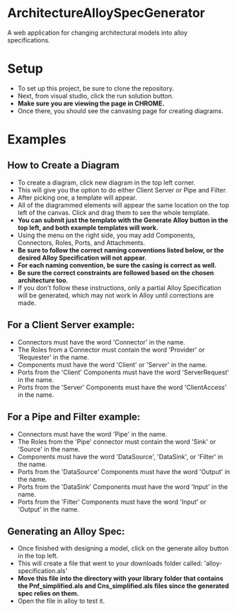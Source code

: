 # ArchitectureAlloySpecGenerator
A web application for changing architectural models into alloy specifications.

# Setup
- To set up this project, be sure to clone the repository.
- Next, from visual studio, click the run solution button.
- **Make sure you are viewing the page in CHROME.**
- Once there, you should see the canvasing page for creating diagrams.

# Examples
## How to Create a Diagram
- To create a diagram, click new diagram in the top left corner.
- This will give you the option to do either Client Server or Pipe and Filter.
- After picking one, a template will appear.
- All of the diagrammed elements will appear the same location on the top left of the canvas. Click and drag them to see the whole template.
- **You can submit just the template with the Generate Alloy button in the top left, and both example templates will work.**
- Using the menu on the right side, you may add Components, Connectors, Roles, Ports, and Attachments.
- **Be sure to follow the correct naming conventions listed below, or the desired Alloy Specification will not appear.**
- **For each naming convention, be sure the casing is correct as well.**
- **Be sure the correct constraints are followed based on the chosen architecture too.**
- If you don't follow these instructions, only a partial Alloy Specification will be generated, which may not work in Alloy until corrections are made.

## For a Client Server example:
- Connectors must have the word 'Connector' in the name.
- The Roles from a Connector must contain the word 'Provider' or 'Requester' in the name.
- Components must have the word 'Client' or 'Server' in the name.
- Ports from the 'Client' Components must have the word 'ServerRequest' in the name.
- Ports from the 'Server' Components must have the word 'ClientAccess' in the name.

## For a Pipe and Filter example:
- Connectors must have the word 'Pipe' in the name.
- The Roles from the 'Pipe' connector must contain the word 'Sink' or 'Source' in the name.
- Components must have the word 'DataSource', 'DataSink', or 'Filter' in the name.
- Ports from the 'DataSource' Components must have the word 'Output' in the name.
- Ports from the 'DataSink' Components must have the word 'Input' in the name.
- Ports from the 'Filter' Components must have the word 'Input' or 'Output' in the name.

## Generating an Alloy Spec:
- Once finished with designing a model, click on the generate alloy button in the top left.
- This will create a file that went to your downloads folder called: 'alloy-specification.als'
- **Move this file into the directory with your library folder that contains the Pnf_simplified.als and Cns_simplified.als files since the generated spec relies on them.**
- Open the file in alloy to test it.

